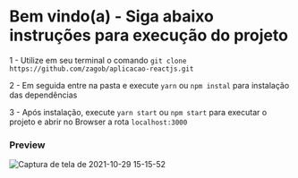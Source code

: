 # Bem vindo(a) - Siga abaixo instruções para execução do projeto

1 - Utilize em seu terminal o comando `git clone https://github.com/zagob/aplicacao-reactjs.git`

2 - Em seguida entre na pasta e execute `yarn` ou `npm instal` para instalação das dependências

3 - Após instalação, execute `yarn start` ou `npm start` para executar o projeto e abrir no Browser a rota `localhost:3000`

### Preview

![Captura de tela de 2021-10-29 15-15-52](https://user-images.githubusercontent.com/30050630/139483251-94c2d742-541f-4fe1-a453-b230140c3397.png)
